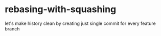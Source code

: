 # rebasing-with-squashing
let's make history clean by creating  just single commit for every feature branch

